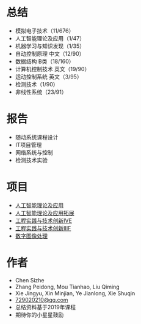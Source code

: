 # 总结
* 模拟电子技术（11/676）
* 人工智能理论及应用（1/47）
* 机器学习与知识发现（1/35）
* 自动控制原理 中文（12/90）
* 数据结构 B类（18/160）
* 计算机控制技术 英文（19/90）
* 运动控制系统 英文（3/95）
* 检测技术（1/90）
* 非线性系统（23/91）

# 报告
* 随动系统课程设计
* IT项目管理
* 网络系统与控制
* 检测技术实验

# 项目
* [人工智能理论及应用](https://github.com/AllenChen1998/DoubanCrawler-5.5Mreviews-EmbeddingMatrix-AspectBasedAnalysis-Entity)
* [人工智能理论及应用拓展](https://github.com/AllenChen1998/Aspect-based-Review-Summary-Generation-with-Diversification)
* [工程实践与技术创新ⅣE](https://github.com/AllenChen1998/SJTU-4E-Automation)
* [工程实践与技术创新ⅢF](https://github.com/AllenChen1998/SJTU-3F-Automation)
* [数字图像处理](https://github.com/AllenChen1998/SJTU-Digital-Image-Processing)

# 作者
* Chen Sizhe
* Zhang Peidong, Mou Tianhao, Liu Qiming
* Xie Jingyu, Xin Minjian, Ye Jianlong, Xie Shuqin
* 729020210@qq.com
* 总结资料基于2019年课程
* 期待你的小星星鼓励
